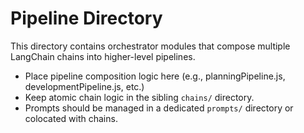 # Pipeline Directory

This directory contains orchestrator modules that compose multiple LangChain chains into higher-level pipelines.

- Place pipeline composition logic here (e.g., planningPipeline.js, developmentPipeline.js, etc.)
- Keep atomic chain logic in the sibling `chains/` directory.
- Prompts should be managed in a dedicated `prompts/` directory or colocated with chains.
